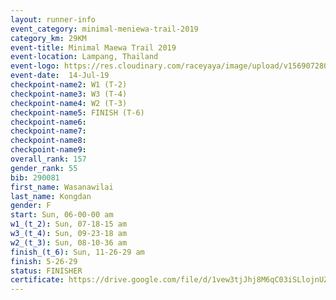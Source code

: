 ```yaml
---
layout: runner-info 
event_category: minimal-meniewa-trail-2019 
category_km: 29KM 
event-title: Minimal Maewa Trail 2019 
event-location: Lampang, Thailand 
event-logo: https://res.cloudinary.com/raceyaya/image/upload/v1569072805/logo/minimal-trail_ktnvsp.jpg 
event-date:  14-Jul-19 
checkpoint-name2: W1 (T-2) 
checkpoint-name3: W3 (T-4) 
checkpoint-name4: W2 (T-3) 
checkpoint-name5: FINISH (T-6) 
checkpoint-name6: 
checkpoint-name7: 
checkpoint-name8: 
checkpoint-name9: 
overall_rank: 157
gender_rank: 55
bib: 290081
first_name: Wasanawilai
last_name: Kongdan
gender: F
start: Sun, 06-00-00 am
w1_(t_2): Sun, 07-18-15 am
w3_(t_4): Sun, 09-23-18 am
w2_(t_3): Sun, 08-10-36 am
finish_(t_6): Sun, 11-26-29 am
finish: 5-26-29
status: FINISHER
certificate: https://drive.google.com/file/d/1vew3tjJhj8M6qC03iSLlojnUZIe6HMZG/view?usp=sharing
---
```

